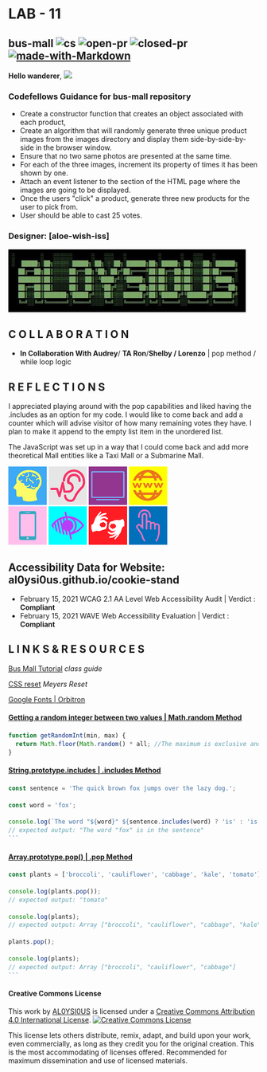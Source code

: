 # LAB - 11

## bus-mall ![cs](https://img.shields.io/github/license/AL0YSI0US/bus-mall) ![open-pr](https://img.shields.io/github/issues-pr-raw/AL0YSI0US/bus-mall) ![closed-pr](https://img.shields.io/github/issues-pr-closed/AL0YSI0US/bus-mall) [![made-with-Markdown](https://img.shields.io/badge/Made%20with-Markdown-1f425f.svg)](http://commonmark.org) 

**Hello wanderer**, <img src="https://raw.githubusercontent.com/MartinHeinz/MartinHeinz/master/wave.gif" width="30px">

### Codefellows Guidance for bus-mall repository

+ Create a constructor function that creates an object associated with each product,
+ Create an algorithm that will randomly generate three unique product images from the images directory and display them side-by-side-by-side in the browser window.
+ Ensure that no two same photos are presented at the same time.
+ For each of the three images, increment its property of times it has been shown by one.
+ Attach an event listener to the section of the HTML page where the images are going to be displayed.
+ Once the users "click" a product, generate three new products for the user to pick from.
+ User should be able to cast 25 votes.

### Designer: [aloe-wish-iss]

[![banner](https://github.com/AL0YSI0US/about-me/raw/main/img/bannerNameArt.JPG?raw=true)](https://github.com/AL0YSI0US/about-me/blob/main/img/bannerNameArt.JPG?raw=true)

## C O L L A B O R A T I O N

* **In Collaboration With Audrey**/ **TA Ron**/**Shelby / Lorenzo** | pop method / while loop logic

## R E F L E C T I O N S

I appreciated playing around with the pop capabilities and liked having the .includes as an option for my code. I would like to come back and add a counter which will advise visitor of how many remaining votes they have. I plan to make it append to the empty list item in the unordered list.

The JavaScript was set up in a way that I could come back and add more theoretical Mall entities like a Taxi Mall or a Submarine Mall.

![access](https://github.com/AL0YSI0US/about-me/blob/main/img/8grid.png?raw=true)

## Accessibility Data for Website: al0ysi0us.github.io/cookie-stand

+ February 15, 2021 WCAG 2.1 AA Level Web Accessibility Audit | Verdict : **Compliant**
+ February 15, 2021 WAVE Web Accessibility Evaluation | Verdict : **Compliant**

## L I N K S  &  R E S O U R C E S

[Bus Mall Tutorial](https://codefellows.github.io/code-201-guide/curriculum/class-11/lab/) *class guide*

[CSS reset](https://meyerweb.com/eric/tools/css/reset/) *Meyers Reset*

[Google Fonts | Orbitron](https://fonts.google.com/specimen/Orbitron?preview.text_type=custom)

#### [Getting a random integer between two values | Math.random Method](https://developer.mozilla.org/en-US/docs/Web/JavaScript/Reference/Global_Objects/Math/random#getting_a_random_integer_between_two_values "Permalink to Getting a random integer between two values")

```javascript
function getRandomInt(min, max) {
  return Math.floor(Math.random() * all; //The maximum is exclusive and the minimum is inclusive
}

```

#### [String.prototype.includes | .includes Method](https://developer.mozilla.org/en-US/docs/Web/JavaScript/Reference/Global_Objects/String/includes)

````javascript
const sentence = 'The quick brown fox jumps over the lazy dog.';

const word = 'fox';

console.log(`The word "${word}" ${sentence.includes(word) ? 'is' : 'is not'} in the sentence`);
// expected output: "The word "fox" is in the sentence"
```
````

#### [Array.prototype.pop() | .pop Method](https://developer.mozilla.org/en-US/docs/Web/JavaScript/Reference/Global_Objects/Array/pop)

````javascript
const plants = ['broccoli', 'cauliflower', 'cabbage', 'kale', 'tomato'];

console.log(plants.pop());
// expected output: "tomato"

console.log(plants);
// expected output: Array ["broccoli", "cauliflower", "cabbage", "kale"]

plants.pop();

console.log(plants);
// expected output: Array ["broccoli", "cauliflower", "cabbage"]
```
````



#### Creative Commons License

This work by <a xmlns:cc="http://creativecommons.org/ns#" href="https://github.com/AL0YSI0US/" property="cc:attributionName" rel="cc:attributionURL">AL0YSI0US</a> is licensed under a <a rel="license" href="http://creativecommons.org/licenses/by/4.0/">Creative Commons Attribution 4.0 International License</a>. <a rel="license" href="http://creativecommons.org/licenses/by/4.0/"><img alt="Creative Commons License" style="border-width:0" src="https://i.creativecommons.org/l/by/4.0/88x31.png" /></a><br />

This license lets others distribute, remix, adapt, and build upon your work, even commercially, as long as they credit you for the original creation. This is the most accommodating of licenses offered. Recommended for maximum dissemination and use of licensed materials.


<!--

![Profile views](https://gpvc.arturio.dev/AL0YSI0US)

-->
